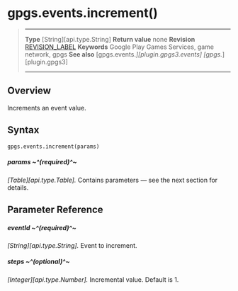 # gpgs.events.increment()

> --------------------- ------------------------------------------------------------------------------------------
> __Type__              [String][api.type.String]
> __Return value__      none
> __Revision__          [REVISION_LABEL](REVISION_URL)
> __Keywords__          Google Play Games Services, game network, gpgs
> __See also__          [gpgs.events.*][plugin.gpgs3.events]
>                       [gpgs.*][plugin.gpgs3]
> --------------------- ------------------------------------------------------------------------------------------

## Overview

Increments an event value.

## Syntax

	gpgs.events.increment(params)

##### params ~^(required)^~
_[Table][api.type.Table]._ Contains parameters — see the next section for details.

## Parameter Reference

##### eventId ~^(required)^~
_[String][api.type.String]._ Event to increment.

##### steps ~^(optional)^~
_[Integer][api.type.Number]._ Incremental value. Default is 1.